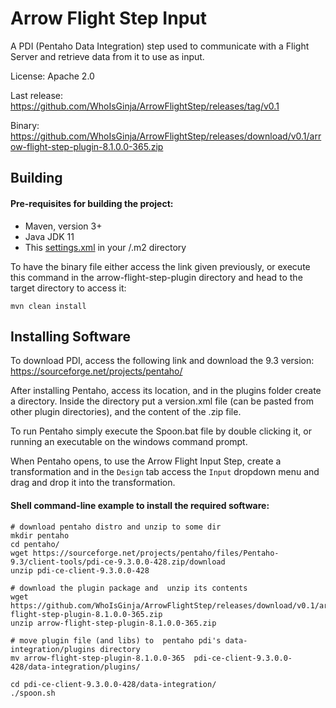 # Arrow Flight Step Input

A PDI (Pentaho Data Integration) step used to communicate with a Flight Server and retrieve data from it to use as input.

License: Apache 2.0

Last release: https://github.com/WhoIsGinja/ArrowFlightStep/releases/tag/v0.1

Binary: https://github.com/WhoIsGinja/ArrowFlightStep/releases/download/v0.1/arrow-flight-step-plugin-8.1.0.0-365.zip

## Building

#### Pre-requisites for building the project:
* Maven, version 3+
* Java JDK 11
* This [settings.xml](https://raw.githubusercontent.com/pentaho/maven-parent-poms/master/maven-support-files/settings.xml) in your <user-home>/.m2 directory

To have the binary file either access the link given previously, or execute this command in the arrow-flight-step-plugin directory and head to the target directory
to access it:

```
mvn clean install
```

## Installing Software

To download PDI, access the following link and download the 9.3 version: https://sourceforge.net/projects/pentaho/

After installing Pentaho, access its location, and in the plugins folder create
a directory. Inside the directory put a version.xml file (can be pasted from other plugin directories), and the content of the .zip file.

To run Pentaho simply execute the Spoon.bat file by double clicking it, or running an executable on the windows command prompt.

When Pentaho opens, to use the Arrow Flight Input Step, create a transformation and in the ```Design``` tab access the ```Input``` dropdown menu and drag and drop it into the transformation.
  
#### Shell command-line example to install the required software:
```
# download pentaho distro and unzip to some dir
mkdir pentaho
cd pentaho/
wget https://sourceforge.net/projects/pentaho/files/Pentaho-9.3/client-tools/pdi-ce-9.3.0.0-428.zip/download
unzip pdi-ce-client-9.3.0.0-428

# download the plugin package and  unzip its contents
wget https://github.com/WhoIsGinja/ArrowFlightStep/releases/download/v0.1/arrow-flight-step-plugin-8.1.0.0-365.zip
unzip arrow-flight-step-plugin-8.1.0.0-365.zip

# move plugin file (and libs) to  pentaho pdi's data-integration/plugins directory
mv arrow-flight-step-plugin-8.1.0.0-365  pdi-ce-client-9.3.0.0-428/data-integration/plugins/

cd pdi-ce-client-9.3.0.0-428/data-integration/
./spoon.sh
```
